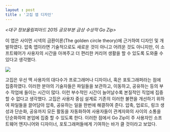```yaml
---
layout : post
title : '고집 앱 디자인'
---
```


*<대구 정보올림피아드 2015 공모부분 금상 수상작 Go Zip>*

이 앱은 사이먼 시넥의 금환이론(The golden circle theory)에 근거하여 디자인 및 개발하였다. 압축 앱이라면 기술적으로도 새로운 것이 아니고 어려운 것도 아니지만, 이 소프트웨어가 사용자의 시간을 아껴주고 더 편리한 커리어 생활을 할 수 있도록 도와줄 수 있다고 생각했다.

![](http://krevony.land/images/gozip.png)  

고집은 우선 맥 사용자의 대다수가 프로그래머나 디자이너, 혹은 포토그래퍼라는 점에 집중하였다. 이러한 분야의 기술자들은 파일들을 보관하고, 이동하고, 공유하는 등의 부수 작업에 들이는 시간이 많다. 이런 부수적인 시간이 늘어날수록 본질적인 직업에 집중할 수 없다고 생각했다. 고집은 사용자 중심 설계로 기존의 이러한 불편을 개선하기 위하여 파일들을 끌어담아 압축, 공유하는 일을 한번에 해결하여 준다. 압축, 업로드, 링크 생성과 단순화, 공유까지 모든 활동을 자동화하여 사용자들이 관계자와의 사이의 소통을 단순화하여 본업에 집중 할 수 있도록 한다. 이러한 점에서 Go Zip이 주 사용자인 소프트웨어 엔지니어와 디자이너, 포토그래퍼들에게 기여하는 바가 클 것이라고 보았다. 
